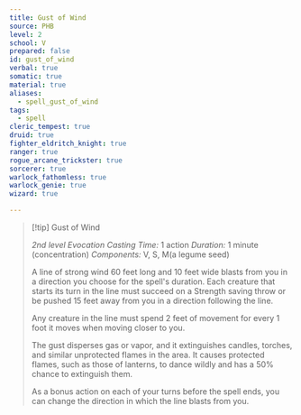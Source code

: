 ```yaml
---
title: Gust of Wind
source: PHB
level: 2
school: V
prepared: false
id: gust_of_wind
verbal: true
somatic: true
material: true
aliases:
  - spell_gust_of_wind
tags:
  - spell
cleric_tempest: true
druid: true
fighter_eldritch_knight: true
ranger: true
rogue_arcane_trickster: true
sorcerer: true
warlock_fathomless: true
warlock_genie: true
wizard: true

---
```

>[!tip] Gust of Wind
>
> *2nd level Evocation*
> *Casting Time:* 1 action
> *Duration:* 1 minute (concentration)
> *Components:* V, S, M(a legume seed)
>
>A line of strong wind 60 feet long and 10 feet wide blasts from you in a direction you choose for the spell's duration. Each creature that starts its turn in the line must succeed on a Strength saving throw or be pushed 15 feet away from you in a direction following the line.
>
>Any creature in the line must spend 2 feet of movement for every 1 foot it moves when moving closer to you.
>
>The gust disperses gas or vapor, and it extinguishes candles, torches, and similar unprotected flames in the area. It causes protected flames, such as those of lanterns, to dance wildly and has a 50% chance to extinguish them.
>
>As a bonus action on each of your turns before the spell ends, you can change the direction in which the line blasts from you.
>


